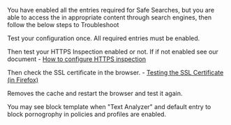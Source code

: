 You have enabled all the entries required for Safe Searches, but you are able to access the in appropriate content through search engines, then follow the below steps to Troubleshoot

Test your configuration once. All required entries must be enabled.

Then test your HTTPS Inspection enabled or not. If if not enabled see our document - [How to configure HTTPS inspection](https://help.safesquid.com/portal/en/kb/articles/setup-https-inspection)

Then check the SSL certificate in the browser. - [Testing the SSL Certificate (in Firefox)](https://help.safesquid.com/portal/en/kb/articles/importing-your-ssl-certificate-into-firefox#testing)

Removes the cache and restart the browser and test it again.

You may see block template when \"Text Analyzer\" and default entry to block pornogrophy in policies and profiles are enabled.
